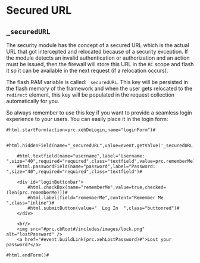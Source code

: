 # Secured URL

## `_securedURL`

The security module has the concept of a secured URL which is the actual URL that got intercepted and relocated because of a security exception. If the module detects an invalid authentication or authorization and an action must be issued, then the firewall will store this URL in the `RC` scope and flash it so it can be available in the next request (if a relocation occurs).

The flash RAM variable is called: `_securedURL`. This key will be persisted in the flash memory of the framework and when the user gets relocated to the `redirect` element, this key will be populated in the request collection automatically for you.

So always remember to use this key if you want to provide a seamless login experience to your users. You can easily place it in the login form:

```markup
#html.startForm(action=prc.xehDoLogin,name="loginForm")#

    #html.hiddenField(name="_securedURL",value=event.getValue('_securedURL',''))#

    #html.textfield(name="username",label="Username: ",size="40",required="required",class="textfield",value=prc.rememberMe)#
    #html.passwordField(name="password",label="Password: ",size="40",required="required",class="textfield")#

    <div id="loginButtonbar">
        #html.checkBox(name="rememberMe",value=true,checked=(len(prc.rememberMe)))# 
        #html.label(field="rememberMe",content="Remember Me  ",class="inline")#
        #html.submitButton(value="  Log In  ",class="buttonred")#
    </div>

    <br/>
    <img src="#prc.cbRoot#/includes/images/lock.png" alt="lostPassword" />
    <a href="#event.buildLink(prc.xehLostPassword)#">Lost your password?</a> 

#html.endForm()#
```
